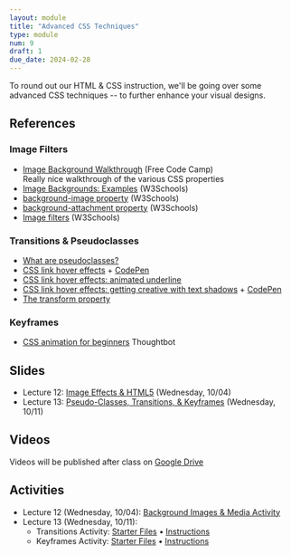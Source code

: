 ```yaml
---
layout: module
title: "Advanced CSS Techniques"
type: module
num: 9
draft: 1
due_date: 2024-02-28
---
```


To round out our HTML & CSS instruction, we'll be going over some advanced CSS techniques -- to further enhance your visual designs. 

## References

### Image Filters
* [Image Background Walkthrough](https://www.freecodecamp.org/news/css-background-image-with-html-example-code/) (Free Code Camp)<br>Really nice walkthrough of the various CSS properties
* [Image Backgrounds: Examples](https://www.w3schools.com/css/css3_backgrounds.asp) (W3Schools)
* [background-image property](https://www.w3schools.com/cssref/pr_background-image.php) (W3Schools)
* [background-attachment property](https://www.w3schools.com/cssref/pr_background-attachment.php) (W3Schools)
* [Image filters](https://www.w3schools.com/cssref/css3_pr_filter.asp) (W3Schools)

### Transitions & Pseudoclasses
* <a href="https://css-tricks.com/pseudo-class-selectors/" target="_blank">What are pseudoclasses?</a>
* <a href="https://css-tricks.com/css-link-hover-effects/" target="_blank">CSS link hover effects</a> + <a href="https://codepen.io/vanwars/pen/ExeNEWN?editors=0100" target="_blank">CodePen</a>
* <a href="https://css-tricks.com/4-ways-to-animate-the-color-of-a-text-link-on-hover/" target="_blank">CSS link hover effects: animated underline</a>
* <a href="https://css-tricks.com/cool-hover-effects-that-use-css-text-shadow/" target="_blank">CSS link hover effects: getting creative with text shadows</a> + <a href="https://codepen.io/vanwars/pen/rNZWdGM?editors=0100" target="_blank">CodePen</a>
* <a href="https://css-tricks.com/almanac/properties/t/transform/" target="_blank">The transform property</a>

### Keyframes
* <a href="https://thoughtbot.com/blog/css-animation-for-beginners" target="_blank">CSS animation for beginners</a> Thoughtbot

## Slides
* Lecture 12: <a href="https://docs.google.com/presentation/d/1NdlUEE0ev00UnExP-HXCCemv9x50wJrrQB47C84jFTg/edit?usp=sharing" target="_blank">Image Effects & HTML5</a> (Wednesday, 10/04)
* Lecture 13: <a href="https://docs.google.com/presentation/d/1xHMsMJFu6b_oosGlMVTPePKTw5h9mm4MVrlaq3Chudw/edit?usp=sharing" target="_blank">Pseudo-Classes, Transitions, & Keyframes</a> (Wednesday, 10/11)

## Videos
Videos will be published after class on <a href="https://drive.google.com/drive/folders/1Ym8GBef1YiuwanRfXkqdD55_EpgE7c4E" target="_blank">Google Drive</a>

## Activities
* Lecture 12 (Wednesday, 10/04): [Background Images & Media Activity](../activities/background-images) 
* Lecture 13 (Wednesday, 10/11): 
    * Transitions Activity: [Starter Files](../course-files/activities/transitions.zip) &bull; [Instructions](../activities/transitions)
    * Keyframes Activity: [Starter Files](../course-files/activities/keyframes.zip) &bull; [Instructions](../activities/keyframes)
